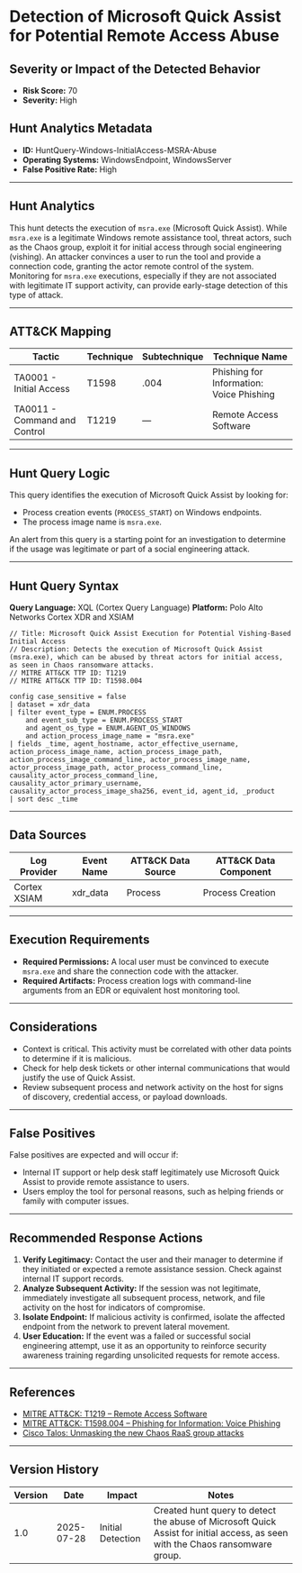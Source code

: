 
# Detection of Microsoft Quick Assist for Potential Remote Access Abuse

## Severity or Impact of the Detected Behavior
- **Risk Score:** 70
- **Severity:** High

## Hunt Analytics Metadata

- **ID:** HuntQuery-Windows-InitialAccess-MSRA-Abuse
- **Operating Systems:** WindowsEndpoint, WindowsServer
- **False Positive Rate:** High

---

## Hunt Analytics

This hunt detects the execution of `msra.exe` (Microsoft Quick Assist). While `msra.exe` is a legitimate Windows remote assistance tool, threat actors, such as the Chaos group, exploit it for initial access through social engineering (vishing). An attacker convinces a user to run the tool and provide a connection code, granting the actor remote control of the system. Monitoring for `msra.exe` executions, especially if they are not associated with legitimate IT support activity, can provide early-stage detection of this type of attack.

---

## ATT&CK Mapping

| Tactic                        | Technique   | Subtechnique | Technique Name                                 |
|-------------------------------|-------------|--------------|------------------------------------------------|
| TA0001 - Initial Access       | T1598       | .004         | Phishing for Information: Voice Phishing       |
| TA0011 - Command and Control  | T1219       | —            | Remote Access Software                         |

---

## Hunt Query Logic

This query identifies the execution of Microsoft Quick Assist by looking for:

- Process creation events (`PROCESS_START`) on Windows endpoints.
- The process image name is `msra.exe`.

An alert from this query is a starting point for an investigation to determine if the usage was legitimate or part of a social engineering attack.

---

## Hunt Query Syntax

**Query Language:** XQL (Cortex Query Language)
**Platform:** Polo Alto Networks Cortex XDR and XSIAM

```xql
// Title: Microsoft Quick Assist Execution for Potential Vishing-Based Initial Access
// Description: Detects the execution of Microsoft Quick Assist (msra.exe), which can be abused by threat actors for initial access, as seen in Chaos ransomware attacks.
// MITRE ATT&CK TTP ID: T1219
// MITRE ATT&CK TTP ID: T1598.004

config case_sensitive = false
| dataset = xdr_data
| filter event_type = ENUM.PROCESS
    and event_sub_type = ENUM.PROCESS_START
    and agent_os_type = ENUM.AGENT_OS_WINDOWS
    and action_process_image_name = "msra.exe"
| fields _time, agent_hostname, actor_effective_username, action_process_image_name, action_process_image_path, action_process_image_command_line, actor_process_image_name, actor_process_image_path, actor_process_command_line, causality_actor_process_command_line, causality_actor_primary_username, causality_actor_process_image_sha256, event_id, agent_id, _product
| sort desc _time
```

---

## Data Sources

| Log Provider | Event Name       | ATT&CK Data Source  | ATT&CK Data Component  |
|--------------|------------------|---------------------|------------------------|
| Cortex XSIAM | xdr_data         | Process             | Process Creation       |

---

## Execution Requirements

- **Required Permissions:** A local user must be convinced to execute `msra.exe` and share the connection code with the attacker.
- **Required Artifacts:** Process creation logs with command-line arguments from an EDR or equivalent host monitoring tool.

---

## Considerations

- Context is critical. This activity must be correlated with other data points to determine if it is malicious.
- Check for help desk tickets or other internal communications that would justify the use of Quick Assist.
- Review subsequent process and network activity on the host for signs of discovery, credential access, or payload downloads.

---

## False Positives

False positives are expected and will occur if:

- Internal IT support or help desk staff legitimately use Microsoft Quick Assist to provide remote assistance to users.
- Users employ the tool for personal reasons, such as helping friends or family with computer issues.

---

## Recommended Response Actions

1.  **Verify Legitimacy:** Contact the user and their manager to determine if they initiated or expected a remote assistance session. Check against internal IT support records.
2.  **Analyze Subsequent Activity:** If the session was not legitimate, immediately investigate all subsequent process, network, and file activity on the host for indicators of compromise.
3.  **Isolate Endpoint:** If malicious activity is confirmed, isolate the affected endpoint from the network to prevent lateral movement.
4.  **User Education:** If the event was a failed or successful social engineering attempt, use it as an opportunity to reinforce security awareness training regarding unsolicited requests for remote access.

---

## References

- [MITRE ATT&CK: T1219 – Remote Access Software](https://attack.mitre.org/techniques/T1219/)
- [MITRE ATT&CK: T1598.004 – Phishing for Information: Voice Phishing](https://attack.mitre.org/techniques/T1598/004/)
- [Cisco Talos: Unmasking the new Chaos RaaS group attacks](https://blog.talosintelligence.com/new-chaos-ransomware/)

---

## Version History

| Version | Date       | Impact            | Notes                                                                                      |
|---------|------------|-------------------|--------------------------------------------------------------------------------------------|
| 1.0     | 2025-07-28 | Initial Detection | Created hunt query to detect the abuse of Microsoft Quick Assist for initial access, as seen with the Chaos ransomware group. |
